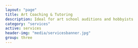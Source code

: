 ```yaml
---
layout: "page"
title: Art Coaching & Tutoring
description: Ideal for art school auditions and hobbyists
category: "services"
active: services
header-img: "media/servicesbanner.jpg"
group: three
---
```

